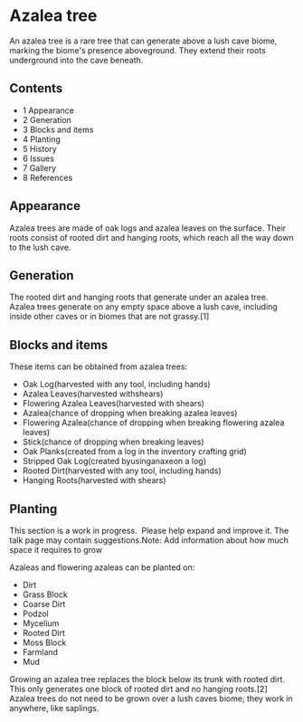# Azalea tree
An azalea tree is a rare tree that can generate above a lush cave biome, marking the biome's presence aboveground. They extend their roots underground into the cave beneath.

## Contents
- 1 Appearance
- 2 Generation
- 3 Blocks and items
- 4 Planting
- 5 History
- 6 Issues
- 7 Gallery
- 8 References

## Appearance
Azalea trees are made of oak logs and azalea leaves on the surface. Their roots consist of rooted dirt and hanging roots, which reach all the way down to the lush cave.

## Generation
The rooted dirt and hanging roots that generate under an azalea tree.
Azalea trees generate on any empty space above a lush cave, including inside other caves or in biomes that are not grassy.[1]

## Blocks and items
These items can be obtained from azalea trees:

- Oak Log(harvested with any tool, including hands)
- Azalea Leaves(harvested withshears)
- Flowering Azalea Leaves(harvested with shears)
- Azalea(chance of dropping when breaking azalea leaves)
- Flowering Azalea(chance of dropping when breaking flowering azalea leaves)
- Stick(chance of dropping when breaking leaves)
- Oak Planks(created from a log in the inventory crafting grid)
- Stripped Oak Log(created byusinganaxeon a log)
- Rooted Dirt(harvested with any tool, including hands)
- Hanging Roots(harvested with shears)

## Planting

  

This section is a work in progress. 
Please help expand and improve it. The talk page may contain suggestions.Note: Add information about how much space it requires to grow


Azaleas and flowering azaleas can be planted on:

- Dirt
- Grass Block
- Coarse Dirt
- Podzol
- Mycelium
- Rooted Dirt
- Moss Block
- Farmland
- Mud

Growing an azalea tree replaces the block below its trunk with rooted dirt. This only generates one block of rooted dirt and no hanging roots.[2] Azalea trees do not need to be grown over a lush caves biome; they work in anywhere, like saplings.

